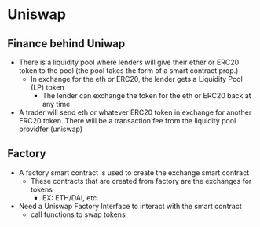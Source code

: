 # Uniswap
## Finance behind Uniwap
- There is a liquidity pool where lenders will give their ether or ERC20 token to the pool (the pool takes the form of a smart contract prop.)
    - In exchange for the eth or ERC20, the lender gets a Liquidity Pool (LP) token
        - The lender can exchange the token for the eth or ERC20 back at any time
- A trader will send eth or whatever ERC20 token in exchange for another ERC20 token. There will be a transaction fee from the liquidity pool providfer (uniswap)
## Factory
- A factory smart contract is used to create the exchange smart contract
    - These contracts that are created from factory are the exchanges for tokens
        - EX: ETH/DAI, etc.
- Need a Uniswap Factory Interface to interact with the smart contract
    - call functions to swap tokens